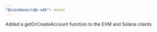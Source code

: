 ```yaml
---
"@coinbase/cdp-sdk": minor
---
```


Added a getOrCreateAccount function to the EVM and Solana clients
